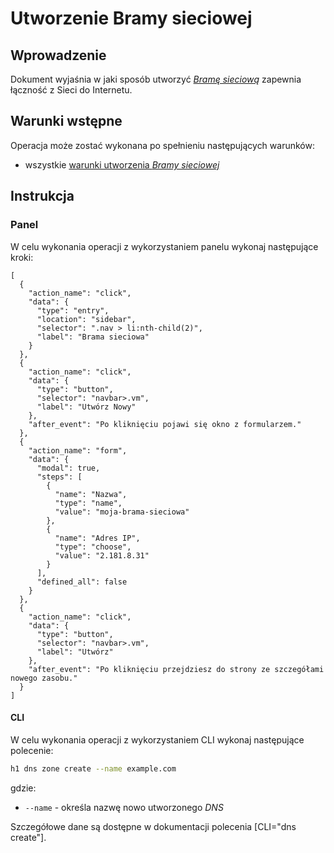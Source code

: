 # Utworzenie Bramy sieciowej

## Wprowadzenie

Dokument wyjaśnia w jaki sposób utworzyć *[Bramę sieciową](/resource/networking/network-gateway.md)* zapewnia łączność z Sieci do Internetu.

## Warunki wstępne

Operacja może zostać wykonana po spełnieniu następujących warunków:

* wszystkie [warunki utworzenia *Bramy sieciowej*](/resource/networking/network-gateway.md#utworzenie)

## Instrukcja

### Panel
      
W celu wykonania operacji z wykorzystaniem panelu wykonaj następujące kroki:
  
```guide
[
  {
    "action_name": "click",
    "data": {
      "type": "entry",
      "location": "sidebar",
      "selector": ".nav > li:nth-child(2)",
      "label": "Brama sieciowa"
    }
  },
  {
    "action_name": "click",
    "data": {
      "type": "button",
      "selector": "navbar>.vm",
      "label": "Utwórz Nowy"
    },
    "after_event": "Po kliknięciu pojawi się okno z formularzem."
  },    
  {
    "action_name": "form",
    "data": {
      "modal": true,
      "steps": [
        {
          "name": "Nazwa",
          "type": "name",
          "value": "moja-brama-sieciowa"
        },
        {
          "name": "Adres IP",
          "type": "choose",
          "value": "2.181.8.31"
        }
      ],
      "defined_all": false
    }
  },
  {
    "action_name": "click",
    "data": {
      "type": "button",
      "selector": "navbar>.vm",
      "label": "Utwórz"
    },
    "after_event": "Po kliknięciu przejdziesz do strony ze szczegółami nowego zasobu."
  }
]
```

#### CLI

W celu wykonania operacji z wykorzystaniem CLI wykonaj następujące polecenie:

```bash
h1 dns zone create --name example.com
```

gdzie:

 * ```--name``` - określa nazwę nowo utworzonego *DNS*

Szczegółowe dane są dostępne w dokumentacji polecenia [CLI="dns create"].